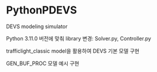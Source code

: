 # PythonPDEVS
DEVS modeling simulator


Python 3.11.0 버전에 맞춰 library 변경: Solver.py, Controller.py




trafficlight_classic model을 활용하여 DEVS 기본 모델 구현



GEN_BUF_PROC 모델 예시 구현
